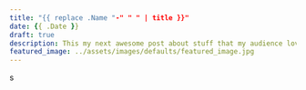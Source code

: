 ```yaml
---
title: "{{ replace .Name "-" " " | title }}"
date: {{ .Date }}
draft: true
description: This my next awesome post about stuff that my audience love to read.
featured_image: ../assets/images/defaults/featured_image.jpg
---
```

s
